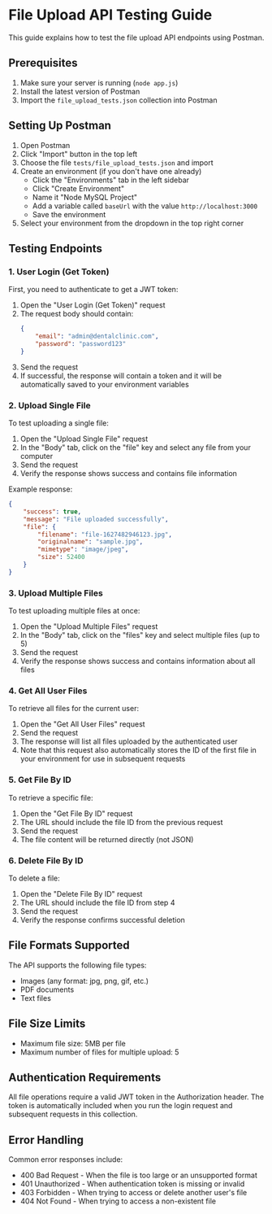# File Upload API Testing Guide

This guide explains how to test the file upload API endpoints using Postman.

## Prerequisites

1. Make sure your server is running (`node app.js`)
2. Install the latest version of Postman
3. Import the `file_upload_tests.json` collection into Postman

## Setting Up Postman

1. Open Postman
2. Click "Import" button in the top left
3. Choose the file `tests/file_upload_tests.json` and import
4. Create an environment (if you don't have one already)
   - Click the "Environments" tab in the left sidebar
   - Click "Create Environment"
   - Name it "Node MySQL Project"
   - Add a variable called `baseUrl` with the value `http://localhost:3000`
   - Save the environment
5. Select your environment from the dropdown in the top right corner

## Testing Endpoints

### 1. User Login (Get Token)

First, you need to authenticate to get a JWT token:

1. Open the "User Login (Get Token)" request
2. The request body should contain:
   ```json
   {
       "email": "admin@dentalclinic.com", 
       "password": "password123"
   }
   ```
3. Send the request
4. If successful, the response will contain a token and it will be automatically saved to your environment variables

### 2. Upload Single File

To test uploading a single file:

1. Open the "Upload Single File" request
2. In the "Body" tab, click on the "file" key and select any file from your computer
3. Send the request
4. Verify the response shows success and contains file information

Example response:
```json
{
    "success": true,
    "message": "File uploaded successfully",
    "file": {
        "filename": "file-1627482946123.jpg",
        "originalname": "sample.jpg",
        "mimetype": "image/jpeg",
        "size": 52400
    }
}
```

### 3. Upload Multiple Files

To test uploading multiple files at once:

1. Open the "Upload Multiple Files" request
2. In the "Body" tab, click on the "files" key and select multiple files (up to 5)
3. Send the request
4. Verify the response shows success and contains information about all files

### 4. Get All User Files

To retrieve all files for the current user:

1. Open the "Get All User Files" request
2. Send the request
3. The response will list all files uploaded by the authenticated user
4. Note that this request also automatically stores the ID of the first file in your environment for use in subsequent requests

### 5. Get File By ID

To retrieve a specific file:

1. Open the "Get File By ID" request
2. The URL should include the file ID from the previous request
3. Send the request
4. The file content will be returned directly (not JSON)

### 6. Delete File By ID

To delete a file:

1. Open the "Delete File By ID" request
2. The URL should include the file ID from step 4
3. Send the request
4. Verify the response confirms successful deletion

## File Formats Supported

The API supports the following file types:
- Images (any format: jpg, png, gif, etc.)
- PDF documents
- Text files

## File Size Limits

- Maximum file size: 5MB per file
- Maximum number of files for multiple upload: 5

## Authentication Requirements

All file operations require a valid JWT token in the Authorization header. The token is automatically included when you run the login request and subsequent requests in this collection.

## Error Handling

Common error responses include:

- 400 Bad Request - When the file is too large or an unsupported format
- 401 Unauthorized - When authentication token is missing or invalid
- 403 Forbidden - When trying to access or delete another user's file
- 404 Not Found - When trying to access a non-existent file
